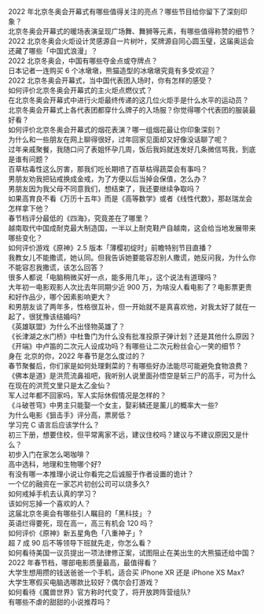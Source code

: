 2022 年北京冬奥会开幕式有哪些值得关注的亮点？哪些节目给你留下了深刻印象？  
北京冬奥会开幕式的暖场表演呈现广场舞、舞狮等元素，有哪些值得称赞的细节？  
2022 北京冬奥会火炬设计灵感源自一片树叶，奖牌源自同心圆玉璧，这届奥运会还藏了哪些「中国式浪漫」？  
2022 北京冬奥会，中国有哪些夺金点或夺牌点？  
日本记者一连购买 6 个冰墩墩，熊猫造型的冰墩墩究竟有多受欢迎？  
2022 北京冬奥会开幕式，当中国代表团入场时，你有怎样的感受？  
如何评价北京冬奥会开幕式的主火炬点燃仪式？  
在北京冬奥会开幕式中进行火炬最终传递的这几位火炬手是什么水平的运动员？  
北京冬奥会开幕式上各代表团都穿什么牌子的入场服？你觉得哪个代表团的服装最好看？  
如何评价北京冬奥会开幕式的烟花表演？哪一组烟花最让你印象深刻？  
为什么和一些朋友在网上聊得很好，过年回家见面却又好像没话聊了呢？  
过年亲戚聚餐，我随口问了表姐怀孕几周，饭后我妈就连发好几条微信骂我，到底是谁有问题？  
百草枯毒性这么厉害，那我们吃长期喷了百草枯得蔬菜会有事吗？  
男朋友劝我把钻戒换成金戒，为了方便以后当掉会保值，怎么办？  
男朋友因为我父母不同意我们，想结束了，我还要继续争取吗？  
如果高育良不看《万历十五年》而是《高等数学》或者《线性代数》，那赵瑞龙会怎样拿下他？  
春节档评分最低的《四海》，究竟差在了哪里？  
越南取代中国成耐克最大制造国，一半以上耐克鞋产自越南，这会给当地发展带来哪些变化？  
如何评价游戏《原神》2.5 版本「薄樱初绽时」前瞻特别节目直播？  
我教女儿不能撒谎，她认同。但我告诉她要能容忍别人撒谎，她反问我，为什么你不能容忍我撒谎，该怎么回答？  
很多人都说「电脑稍微买好一点，能多用几年」，这个说法有道理吗？  
大年初一电影观影人次比去年同期少近 900 万，为啥没人看电影了？电影票更贵和好作品少，哪个因素影响更大？  
和男朋友谈了两年多，性格很互补，但一开始就不是真喜欢他，对我太好了就在一起了，很犹豫该结婚吗?  
《英雄联盟》为什么不出怪物英雄了？  
《长津湖之水门桥》中杜鲁门为什么没有批准投原子弹计划？还是其他什么原因？  
《开端》中卢笛的二次元人设成功吗？有哪些让二次元粉丝会心一笑的细节？  
身在  北京的你，2022 年春节是怎么度过的？  
春节聚餐后，你们家是如何处理剩菜的？有哪些好办法能尽可能避免食物浪费？  
《佛本是道》是洪荒流鼻祖吧，我听别人说里面孙悟空是斩三尸的高手，可为什么在现在的洪荒文里只是太乙金仙？  
军人过年都不回家吗，军人实际休假情况是怎样的？  
《斗破苍穹》中男主只能娶一个女主，娶彩鳞还是薰儿的概率大一些?  
为什么电影《狙击手》评分高，票房低？  
学习完 C 语言后应该学什么？  
初三下册，想要住校，但平常离家不远，建议住校吗？建议与不建议原因又是什么？  
初步入门在家怎么喝咖啡？  
高中选科，地理和生物哪个好?  
有没有哪一本推理小说让你看完之后诚服于作者设置的诡计？  
一个亿的融资在一家芯片初创公司可以烧多久?  
如何戒掉手机去认真的学习？  
该如何忘掉一个喜欢的人？  
这届北京冬奥会有哪些引人瞩目的「黑科技」？  
英语烂得要死，现在高一，高三有机会 120 吗？  
如何评价《原神》新五星角色「八重神子」?  
超 7 成 90 后不等领导下班就先走，你怎么看？  
如何看待美国一议员提出一项法律修正案，试图阻止在美出生的大熊猫还给中国？  
2022 年春节档，哪部电影质量最高，最值得看？  
大学生想用攒的钱送爸爸一个手机，适合买 iPhone XR 还是 iPhone XS Max?  
大学生寒假买电脑选哪款比较好？偶尔会打游戏？  
如何看待《魔兽世界》官方称时代变了，将开放跨阵营组队?  
有哪些不虐的甜甜的小说推荐吗？  
